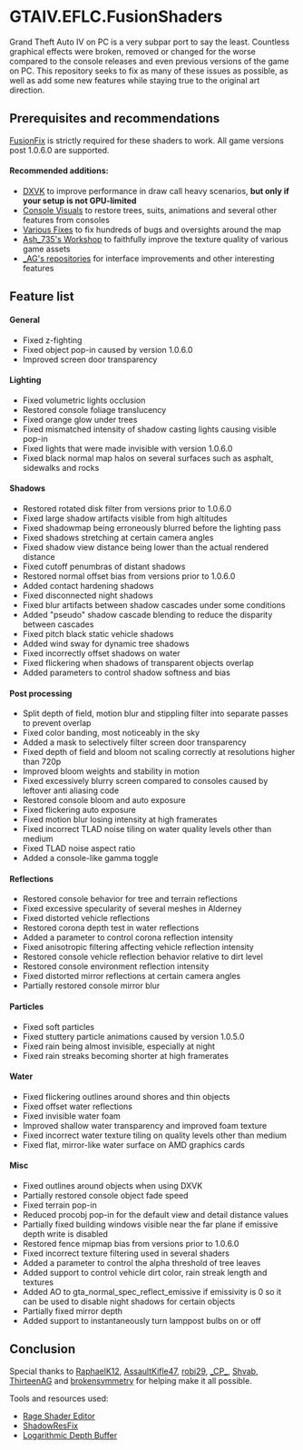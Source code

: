 # GTAIV.EFLC.FusionShaders
Grand Theft Auto IV on PC is a very subpar port to say the least. Countless graphical effects were broken, removed or changed for the worse compared to the console releases and even previous versions of the game on PC. This repository seeks to fix as many of these issues as possible, as well as add some new features while staying true to the original art direction.

## Prerequisites and recommendations
[FusionFix](https://github.com/ThirteenAG/GTAIV.EFLC.FusionFix) is strictly required for these shaders to work. All game versions post 1.0.6.0 are supported.

#### Recommended additions:
- [DXVK](https://github.com/doitsujin/dxvk/) to improve performance in draw call heavy scenarios, **but only if your setup is not GPU-limited**
- [Console Visuals](https://github.com/Tomasak/Console-Visuals) to restore trees, suits, animations and several other features from consoles
- [Various Fixes](https://github.com/valentyn-l/GTAIV.EFLC.Various.Fixes) to fix hundreds of bugs and oversights around the map
- [Ash_735's Workshop](https://gtaforums.com/topic/887527-ash_735s-workshop/) to faithfully improve the texture quality of various game assets
- [_AG's repositories](https://github.com/gennariarmando) for interface improvements and other interesting features

## Feature list
#### General
- Fixed z-fighting
- Fixed object pop-in caused by version 1.0.6.0
- Improved screen door transparency
#### Lighting
- Fixed volumetric lights occlusion
- Restored console foliage translucency
- Fixed orange glow under trees
- Fixed mismatched intensity of shadow casting lights causing visible pop-in
- Fixed lights that were made invisible with version 1.0.6.0
- Fixed black normal map halos on several surfaces such as asphalt, sidewalks and rocks
#### Shadows
- Restored rotated disk filter from versions prior to 1.0.6.0
- Fixed large shadow artifacts visible from high altitudes
- Fixed shadowmap being erroneously blurred before the lighting pass
- Fixed shadows stretching at certain camera angles
- Fixed shadow view distance being lower than the actual rendered distance
- Fixed cutoff penumbras of distant shadows
- Restored normal offset bias from versions prior to 1.0.6.0
- Added contact hardening shadows
- Fixed disconnected night shadows
- Fixed blur artifacts between shadow cascades under some conditions
- Added "pseudo" shadow cascade blending to reduce the disparity between cascades
- Fixed pitch black static vehicle shadows
- Added wind sway for dynamic tree shadows
- Fixed incorrectly offset shadows on water
- Fixed flickering when shadows of transparent objects overlap
- Added parameters to control shadow softness and bias
#### Post processing
- Split depth of field, motion blur and stippling filter into separate passes to prevent overlap
- Fixed color banding, most noticeably in the sky
- Added a mask to selectively filter screen door transparency
- Fixed depth of field and bloom not scaling correctly at resolutions higher than 720p
- Improved bloom weights and stability in motion
- Fixed excessively blurry screen compared to consoles caused by leftover anti aliasing code
- Restored console bloom and auto exposure
- Fixed flickering auto exposure
- Fixed motion blur losing intensity at high framerates
- Fixed incorrect TLAD noise tiling on water quality levels other than medium
- Fixed TLAD noise aspect ratio
- Added a console-like gamma toggle
#### Reflections
- Restored console behavior for tree and terrain reflections
- Fixed excessive specularity of several meshes in Alderney
- Fixed distorted vehicle reflections
- Restored corona depth test in water reflections
- Added a parameter to control corona reflection intensity
- Fixed anisotropic filtering affecting vehicle reflection intensity
- Restored console vehicle reflection behavior relative to dirt level
- Restored console environment reflection intensity
- Fixed distorted mirror reflections at certain camera angles
- Partially restored console mirror blur
#### Particles
- Fixed soft particles
- Fixed stuttery particle animations caused by version 1.0.5.0
- Fixed rain being almost invisible, especially at night
- Fixed rain streaks becoming shorter at high framerates
#### Water
- Fixed flickering outlines around shores and thin objects
- Fixed offset water reflections
- Fixed invisible water foam
- Improved shallow water transparency and improved foam texture
- Fixed incorrect water texture tiling on quality levels other than medium
- Fixed flat, mirror-like water surface on AMD graphics cards
#### Misc
- Fixed outlines around objects when using DXVK
- Partially restored console object fade speed
- Fixed terrain pop-in
- Reduced procobj pop-in for the default view and detail distance values
- Partially fixed building windows visible near the far plane if emissive depth write is disabled
- Restored fence mipmap bias from versions prior to 1.0.6.0
- Fixed incorrect texture filtering used in several shaders
- Added a parameter to control the alpha threshold of tree leaves
- Added support to control vehicle dirt color, rain streak length and textures
- Added AO to gta_normal_spec_reflect_emissive if emissivity is 0 so it can be used to disable night shadows for certain objects
- Partially fixed mirror depth
- Added support to instantaneously turn lamppost bulbs on or off

## Conclusion
Special thanks to [RaphaelK12](https://github.com/RaphaelK12), [AssaultKifle47](https://github.com/akifle47/), [robi29](https://github.com/robi29/), [\_CP_](https://github.com/cpmodding), [Shvab](https://github.com/d3g0n-byte), [ThirteenAG](https://github.com/ThirteenAG) and [brokensymmetry](https://github.com/sTc2201) for helping make it all possible.

Tools and resources used:
- [Rage Shader Editor](https://gtaforums.com/topic/984675-rage-shader-editor/)
- [ShadowResFix](https://github.com/RaphaelK12/ShadowResFix)
- [Logarithmic Depth Buffer](https://github.com/Parallellines0451/GTAIV.EFLC.LogDepth)
